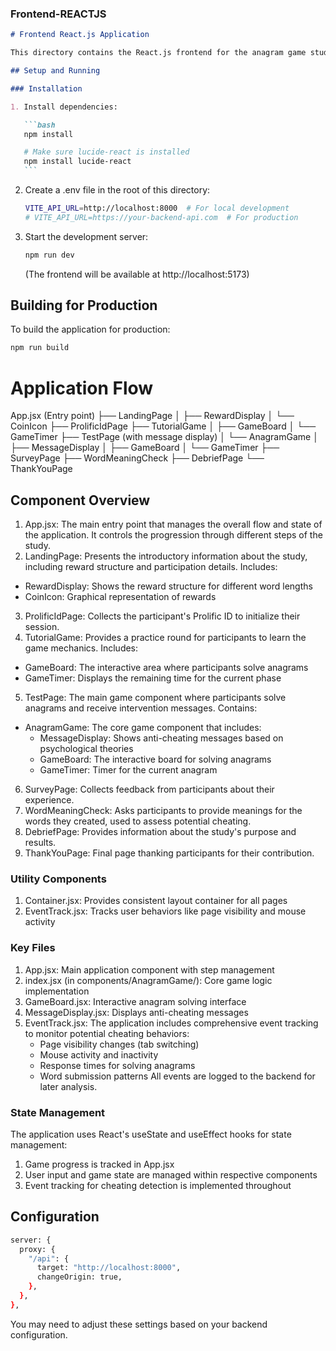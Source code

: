 ### Frontend-REACTJS

````markdown
# Frontend React.js Application

This directory contains the React.js frontend for the anagram game study application.

## Setup and Running

### Installation

1. Install dependencies:

   ```bash
   npm install

   # Make sure lucide-react is installed
   npm install lucide-react
   ```
````

2. Create a .env file in the root of this directory:
   ```bash
   VITE_API_URL=http://localhost:8000  # For local development
   # VITE_API_URL=https://your-backend-api.com  # For production
   ```
3. Start the development server:
   ```bash
   npm run dev
   ```
   (The frontend will be available at http://localhost:5173)

## Building for Production

To build the application for production:

```bash
npm run build
```

# Application Flow

App.jsx (Entry point)
├── LandingPage
│ ├── RewardDisplay
│ └── CoinIcon
├── ProlificIdPage
├── TutorialGame
│ ├── GameBoard
│ └── GameTimer
├── TestPage (with message display)
│ └── AnagramGame
│ ├── MessageDisplay
│ ├── GameBoard
│ └── GameTimer
├── SurveyPage
├── WordMeaningCheck
├── DebriefPage
└── ThankYouPage

## Component Overview

1. App.jsx: The main entry point that manages the overall flow and state of the application. It controls the progression through different steps of the study.
2. LandingPage: Presents the introductory information about the study, including reward structure and participation details. Includes:

- RewardDisplay: Shows the reward structure for different word lengths
- CoinIcon: Graphical representation of rewards

3. ProlificIdPage: Collects the participant's Prolific ID to initialize their session.
4. TutorialGame: Provides a practice round for participants to learn the game mechanics. Includes:

- GameBoard: The interactive area where participants solve anagrams
- GameTimer: Displays the remaining time for the current phase

5. TestPage: The main game component where participants solve anagrams and receive intervention messages. Contains:

- AnagramGame: The core game component that includes:
  - MessageDisplay: Shows anti-cheating messages based on psychological theories
  - GameBoard: The interactive board for solving anagrams
  - GameTimer: Timer for the current anagram

6. SurveyPage: Collects feedback from participants about their experience.
7. WordMeaningCheck: Asks participants to provide meanings for the words they created, used to assess potential cheating.
8. DebriefPage: Provides information about the study's purpose and results.
9. ThankYouPage: Final page thanking participants for their contribution.

### Utility Components

1. Container.jsx: Provides consistent layout container for all pages
2. EventTrack.jsx: Tracks user behaviors like page visibility and mouse activity

### Key Files

1. App.jsx: Main application component with step management
2. index.jsx (in components/AnagramGame/): Core game logic implementation
3. GameBoard.jsx: Interactive anagram solving interface
4. MessageDisplay.jsx: Displays anti-cheating messages
5. EventTrack.jsx: The application includes comprehensive event tracking to monitor potential cheating behaviors:
   - Page visibility changes (tab switching)
   - Mouse activity and inactivity
   - Response times for solving anagrams
   - Word submission patterns
     All events are logged to the backend for later analysis.

### State Management

The application uses React's useState and useEffect hooks for state management:

1. Game progress is tracked in App.jsx
2. User input and game state are managed within respective components
3. Event tracking for cheating detection is implemented throughout

## Configuration

```bash
server: {
  proxy: {
    "/api": {
      target: "http://localhost:8000",
      changeOrigin: true,
    },
  },
},
```

You may need to adjust these settings based on your backend configuration.
